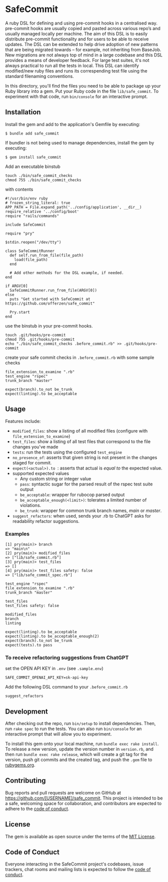# SafeCommit

A ruby DSL for defining and using pre-commit hooks in a centralised way. pre-commit hooks are usually copied and pasted across various repo’s and usually managed locally per machine.
The aim of this DSL is to easily distribute pre-commit functionality and for users to be able to receive updates.
The DSL can be extended to help drive adoption of new patterns that are being migrated towards – for example, not inheriting from BaseJob. New migrations are not always top of mind in a large codebase and this DSL provides a means of developer feedback.
For large test suites, it's not always practical to run all the tests in local. This DSL can identify modified/new ruby files and runs its correspending test file using the standard filenaming conventions.

In this directory, you'll find the files you need to be able to package up your Ruby library into a gem. Put your Ruby code in the file `lib/safe_commit`. To experiment with that code, run `bin/console` for an interactive prompt.

## Installation

Install the gem and add to the application's Gemfile by executing:

    $ bundle add safe_commit

If bundler is not being used to manage dependencies, install the gem by executing:

    $ gem install safe_commit

Add an executable binstub 
```
touch ./bin/safe_commit_checks
chmod 755 ./bin/safe_commit_checks
```
with contents
```
#!/usr/bin/env ruby
# frozen_string_literal: true
APP_PATH = File.expand_path('../config/application', __dir__)
require_relative '../config/boot'
require "rails/commands"

include SafeCommit

require "pry"

$stdin.reopen("/dev/tty")

class SafeCommitRunner
  def self.run_from_file(file_path)
    load(file_path)
  end

  # Add other methods for the DSL example, if needed.
end

if ARGV[0]
  SafeCommitRunner.run_from_file(ARGV[0])
else
  puts "Get started with SafeCommit at https://github.com/offerzen/safe_commit"

  Pry.start
end

```

use the binstub in your pre-commit hooks.
```
touch .git/hooks/pre-commit
chmod 755 .git/hooks/pre-commit
echo "./bin/safe_commit_checks .before_commit.rb" >> .git/hooks/pre-commit
```

create your safe commit checks in `.before_commit.rb`
with some sample checks
```
file_extension_to_examine ".rb"
test_engine "rspec"
trunk_branch "master"

expect(branch).to_not be_trunk
expect(linting).to be_acceptable
```

## Usage

Features include:
- `modified_files`: show a listing of all modified files (configure with `file_extension_to_examine`)
- `test_files`: show a listing of all test files that correspond to the file changes you've made
- `tests`: run the tests using the configured `test_engine` 
- `no_presence_of`: asserts that given string is not present in the changes staged for commit.
- `expect(<actual>).to `: asserts that actual is *equal to* the expected value.
- supported expected values
  - Any custom string or integer value
  - `pass`: syntactic sugar for the parsed result of the rspec test suite output
  - `be_acceptable`: wrapper for rubocop parsed output
  - `be_acceptable_enough(<limit>)`: tolerates a limited number of violations.
  - `be_trunk`: wrapper for common trunk branch names, *main* or *master*.
- `suggest_refactors`: when used, sends your .rb to ChatGPT asks for readability refactor suggestions.

### Examples

```
[1] pry(main)> branch
=> "main\n"
[2] pry(main)> modified_files
=> ["lib/safe_commit.rb"]
[3] pry(main)> test_files
=> []
[4] pry(main)> test_files safety: false
=> ["lib/safe_commit_spec.rb"]
```

```
test_engine "rspec"
file_extension_to_examine ".rb"
trunk_branch "master"

test_files
test_files safety: false

modified_files
branch
linting

expect(linting).to be_acceptable
expect(linting).to be_acceptable_enough(2)
expect(branch).to_not be_trunk
expect(tests).to pass
```


### To receive refactoring suggestions from ChatGPT

set the OPEN API KEY in `.env` (see `.sample.env`)

```
SAFE_COMMIT_OPENAI_API_KEY=sk-api-key
```

Add the following DSL command to your `.before_commit.rb`

```
suggest_refactors
```

## Development

After checking out the repo, run `bin/setup` to install dependencies. Then, run `rake spec` to run the tests. You can also run `bin/console` for an interactive prompt that will allow you to experiment.

To install this gem onto your local machine, run `bundle exec rake install`. To release a new version, update the version number in `version.rb`, and then run `bundle exec rake release`, which will create a git tag for the version, push git commits and the created tag, and push the `.gem` file to [rubygems.org](https://rubygems.org).

## Contributing

Bug reports and pull requests are welcome on GitHub at https://github.com/[USERNAME]/safe_commit. This project is intended to be a safe, welcoming space for collaboration, and contributors are expected to adhere to the [code of conduct](https://github.com/[USERNAME]/safe_commit/blob/main/CODE_OF_CONDUCT.md).

## License

The gem is available as open source under the terms of the [MIT License](https://opensource.org/licenses/MIT).

## Code of Conduct

Everyone interacting in the SafeCommit project's codebases, issue trackers, chat rooms and mailing lists is expected to follow the [code of conduct](https://github.com/[USERNAME]/safe_commit/blob/main/CODE_OF_CONDUCT.md).
